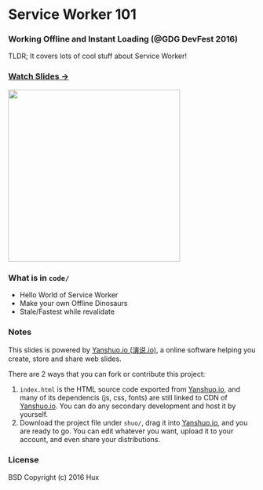 # **Service Worker 101** 

### Working Offline and Instant Loading (@GDG DevFest 2016)

TLDR; It covers lots of cool stuff about Service Worker!

### [Watch Slides → ](https://huangxuan.me/sw-101-gdgdf/)

<img src="https://huangxuan.me/sw-101-gdgdf/attach/qrcode.png" width="350" />

### What is in `code/`

- Hello World of Service Worker
- Make your own Offline Dinosaurs
- Stale/Fastest while revalidate



### Notes  

This slides is powered by [Yanshuo.io (演说.io)](http://yanshuo.io), a online software helping you create, store and share web slides. 

There are 2 ways that you can fork or contribute this project:

1. `index.html` is the HTML source code exported from [Yanshuo.io](http://yanshuo.io), and many of its dependencis (js, css, fonts) are still linked to CDN of [Yanshuo.io](http://yanshuo.io). You can do any secondary development and host it by yourself.
2. Download the project file under `shuo/`, drag it into [Yanshuo.io](http://yanshuo.io), and you are ready to go. You can edit whatever you want, upload it to your account, and even share your distributions.


### License

BSD
Copyright (c) 2016 Hux